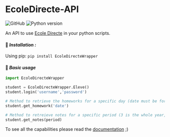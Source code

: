 # EcoleDirecte-API

![GitHub](https://img.shields.io/github/license/Y0plait/EcoleDirecteWrapper?style=flat-square)
![Python version](https://img.shields.io/static/v1?label=Python%20version&message=%3C3.4&color=success)

An API to use [Ecole Directe][Ed] in your python scripts.

#### 📌 *Installation :*

Using pip:
`pip install EcoleDirecteWrapper`

#### 📌 *Basic usage*

```python
import EcoleDirecteWrapper

student = EcoleDirecteWrapper.Eleve()
student.login('username','password')

# Method to retrieve the homeworks for a specific day (date must be formatted as YYYY-MM-DD)
student.get_homework('date')

# Method to retreieve notes for a specific period (3 is the whole year, 0 the 1st trimester ...)
student.get_notes(period)
```

To see all the capabilities please read the [documentation][Docs] ;)

[Ed]: https://www.ecoledirecte.com/ "Ecole Directe"
[Docs]: https://github.com/Y0plait/EcoleDirecte-API/wiki "Documentation"
